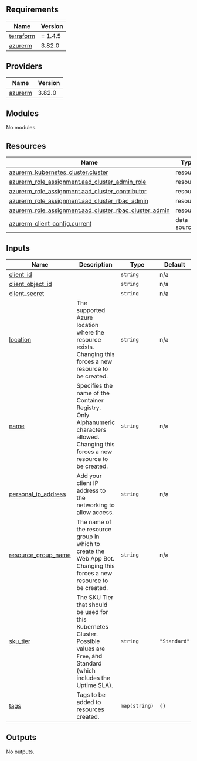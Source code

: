 <!-- BEGINNING OF PRE-COMMIT-TERRAFORM DOCS HOOK --->
## Requirements

| Name | Version |
|------|---------|
| <a name="requirement_terraform"></a> [terraform](#requirement\_terraform) | = 1.4.5 |
| <a name="requirement_azurerm"></a> [azurerm](#requirement\_azurerm) | 3.82.0 |

## Providers

| Name | Version |
|------|---------|
| <a name="provider_azurerm"></a> [azurerm](#provider\_azurerm) | 3.82.0 |

## Modules

No modules.

## Resources

| Name | Type |
|------|------|
| [azurerm_kubernetes_cluster.cluster](https://registry.terraform.io/providers/hashicorp/azurerm/3.82.0/docs/resources/kubernetes_cluster) | resource |
| [azurerm_role_assignment.aad_cluster_admin_role](https://registry.terraform.io/providers/hashicorp/azurerm/3.82.0/docs/resources/role_assignment) | resource |
| [azurerm_role_assignment.aad_cluster_contributor](https://registry.terraform.io/providers/hashicorp/azurerm/3.82.0/docs/resources/role_assignment) | resource |
| [azurerm_role_assignment.aad_cluster_rbac_admin](https://registry.terraform.io/providers/hashicorp/azurerm/3.82.0/docs/resources/role_assignment) | resource |
| [azurerm_role_assignment.aad_cluster_rbac_cluster_admin](https://registry.terraform.io/providers/hashicorp/azurerm/3.82.0/docs/resources/role_assignment) | resource |
| [azurerm_client_config.current](https://registry.terraform.io/providers/hashicorp/azurerm/3.82.0/docs/data-sources/client_config) | data source |

## Inputs

| Name | Description | Type | Default | Required |
|------|-------------|------|---------|:--------:|
| <a name="input_client_id"></a> [client\_id](#input\_client\_id) |  | `string` | n/a | yes |
| <a name="input_client_object_id"></a> [client\_object\_id](#input\_client\_object\_id) |  | `string` | n/a | yes |
| <a name="input_client_secret"></a> [client\_secret](#input\_client\_secret) |  | `string` | n/a | yes |
| <a name="input_location"></a> [location](#input\_location) | The supported Azure location where the resource exists. <br>Changing this forces a new resource to be created. | `string` | n/a | yes |
| <a name="input_name"></a> [name](#input\_name) | Specifies the name of the Container Registry. <br>Only Alphanumeric characters allowed. Changing this forces a new <br>resource to be created. | `string` | n/a | yes |
| <a name="input_personal_ip_address"></a> [personal\_ip\_address](#input\_personal\_ip\_address) | Add your client IP address to the networking to allow access. | `string` | n/a | yes |
| <a name="input_resource_group_name"></a> [resource\_group\_name](#input\_resource\_group\_name) | The name of the resource group in which to create the Web App Bot. <br>Changing this forces a new resource to be created. | `string` | n/a | yes |
| <a name="input_sku_tier"></a> [sku\_tier](#input\_sku\_tier) | The SKU Tier that should be used for this Kubernetes Cluster. Possible <br>values are `Free`, and Standard (which includes the Uptime SLA). | `string` | `"Standard"` | no |
| <a name="input_tags"></a> [tags](#input\_tags) | Tags to be added to resources created. | `map(string)` | `{}` | no |

## Outputs

No outputs.
<!-- END OF PRE-COMMIT-TERRAFORM DOCS HOOK --->
